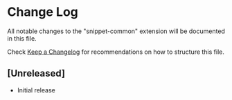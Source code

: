 # Change Log

All notable changes to the "snippet-common" extension will be documented in this file.

Check [Keep a Changelog](http://keepachangelog.com/) for recommendations on how to structure this file.

## [Unreleased]

- Initial release